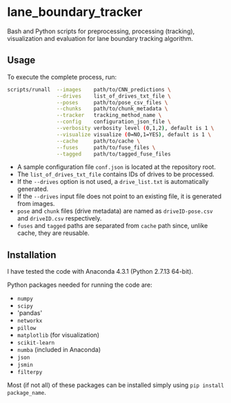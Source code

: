 # lane_boundary_tracker

Bash and Python scripts for preprocessing, processing (tracking), visualization and evaluation for lane boundary tracking algorithm.

## Usage

To execute the complete process, run:

```bash
scripts/runall  --images    path/to/CNN_predictions \
                --drives    list_of_drives_txt_file \
                --poses     path/to/pose_csv_files \
                --chunks    path/to/chunk_metadata \
                --tracker   tracking_method_name \
                --config    configuration_json_file \
                --verbosity verbosity level (0,1,2), default is 1 \
                --visualize visualize (0=NO,1=YES), default is 1 \
                --cache     path/to/cache \
                --fuses     path/to/fuse_files \
                --tagged    path/to/tagged_fuse_files
```

 - A sample configuration file `conf.json` is located at the repository root.
 - The `list_of_drives_txt_file` contains IDs of drives to be processed.
 - If the `--drives` option is not used, a `drive_list.txt` is automatically generated.
 - If the `--drives` input file does not point to an existing file, it is generated from images.
 - `pose` and `chunk` files (drive metadata) are named as `driveID-pose.csv` and `driveID.csv` respectively.
 - `fuses` and `tagged` paths are separated from `cache` path since, unlike cache, they are reusable. 
 

## Installation

I have tested the code with Anaconda 4.3.1 (Python 2.7.13 64-bit). 

Python packages needed for running the code are:

 - `numpy`
 - `scipy`
 - 'pandas'
 - `networkx`
 - `pillow`
 - `matplotlib` (for visualization)
 - `scikit-learn`
 - `numba` (included in Anaconda)
 - `json`
 - `jsmin`
 - `filterpy`

Most (if not all) of these packages can be installed simply using `pip install package_name`.
